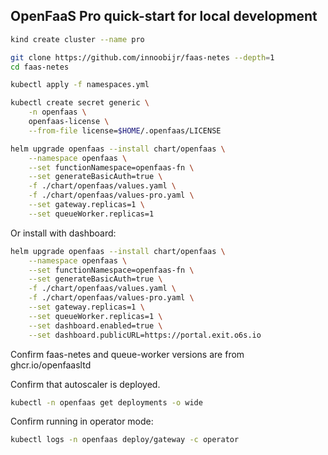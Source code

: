 ## OpenFaaS Pro quick-start for local development

```bash
kind create cluster --name pro
```

```bash
git clone https://github.com/innoobijr/faas-netes --depth=1
cd faas-netes

kubectl apply -f namespaces.yml

kubectl create secret generic \
    -n openfaas \
    openfaas-license \
    --from-file license=$HOME/.openfaas/LICENSE

helm upgrade openfaas --install chart/openfaas \
    --namespace openfaas \
    --set functionNamespace=openfaas-fn \
    --set generateBasicAuth=true \
    -f ./chart/openfaas/values.yaml \
    -f ./chart/openfaas/values-pro.yaml \
    --set gateway.replicas=1 \
    --set queueWorker.replicas=1
```

Or install with dashboard:

```bash
helm upgrade openfaas --install chart/openfaas \
    --namespace openfaas \
    --set functionNamespace=openfaas-fn \
    --set generateBasicAuth=true \
    -f ./chart/openfaas/values.yaml \
    -f ./chart/openfaas/values-pro.yaml \
    --set gateway.replicas=1 \
    --set queueWorker.replicas=1 \
    --set dashboard.enabled=true \
    --set dashboard.publicURL=https://portal.exit.o6s.io
```

Confirm faas-netes and queue-worker versions are from ghcr.io/openfaasltd

Confirm that autoscaler is deployed.

```bash
kubectl -n openfaas get deployments -o wide
```

Confirm running in operator mode:

```bash
kubectl logs -n openfaas deploy/gateway -c operator
```

